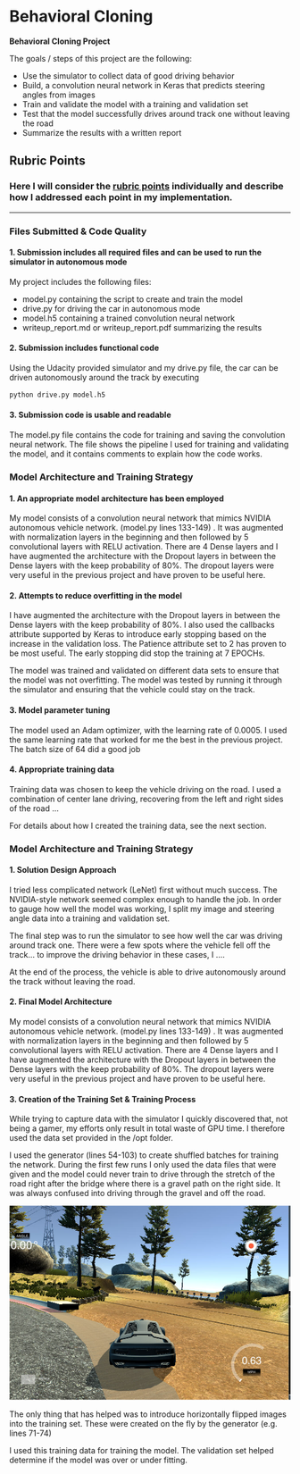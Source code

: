 # **Behavioral Cloning** 



**Behavioral Cloning Project**

The goals / steps of this project are the following:
* Use the simulator to collect data of good driving behavior
* Build, a convolution neural network in Keras that predicts steering angles from images
* Train and validate the model with a training and validation set
* Test that the model successfully drives around track one without leaving the road
* Summarize the results with a written report


## Rubric Points
### Here I will consider the [rubric points](https://review.udacity.com/#!/rubrics/432/view) individually and describe how I addressed each point in my implementation.  

---
### Files Submitted & Code Quality

#### 1. Submission includes all required files and can be used to run the simulator in autonomous mode

My project includes the following files:
* model.py containing the script to create and train the model
* drive.py for driving the car in autonomous mode
* model.h5 containing a trained convolution neural network 
* writeup_report.md or writeup_report.pdf summarizing the results

#### 2. Submission includes functional code
Using the Udacity provided simulator and my drive.py file, the car can be driven autonomously around the track by executing 
```sh
python drive.py model.h5
```

#### 3. Submission code is usable and readable

The model.py file contains the code for training and saving the convolution neural network. The file shows the pipeline I used for training and validating the model, and it contains comments to explain how the code works.

### Model Architecture and Training Strategy

#### 1. An appropriate model architecture has been employed

My model consists of a convolution neural network that mimics NVIDIA autonomous vehicle  network.  (model.py lines 133-149) .
It was augmented with normalization layers in the beginning and then followed by 5 convolutional layers with RELU activation.
There are 4 Dense layers and I have augmented the architecture with the Dropout layers in between the Dense layers with the  keep probability of 80%. The dropout layers
were very useful in the previous project and have proven to be useful here.


#### 2. Attempts to reduce overfitting in the model

I have augmented the architecture with the Dropout layers in between the Dense layers with the  keep probability of 80%. 
I also used the callbacks attribute supported by Keras to introduce early stopping based on the increase in the validation loss.
The Patience attribute set to 2 has proven to be most useful. The early stopping did stop the training at 7 EPOCHs.

The model was trained and validated on different data sets to ensure that the model was not overfitting. The model was tested by running it through the simulator and ensuring that the vehicle could stay on the track.

#### 3. Model parameter tuning

The model used an Adam optimizer, with the learning rate of 0.0005. I used the same learning rate that worked for me the best in the previous project.
The batch size of 64 did a good job


#### 4. Appropriate training data

Training data was chosen to keep the vehicle driving on the road. I used a combination of center lane driving, recovering from the left and right sides of the road ... 

For details about how I created the training data, see the next section. 

### Model Architecture and Training Strategy

#### 1. Solution Design Approach

I tried less complicated network (LeNet) first without much success. The NVIDIA-style network seemed complex enough to handle the job.
In order to gauge how well the model was working, I split my image and steering angle data into a training and validation set. 

The final step was to run the simulator to see how well the car was driving around track one. There were a few spots where the vehicle fell off the track... to improve the driving behavior in these cases, I ....

At the end of the process, the vehicle is able to drive autonomously around the track without leaving the road.

#### 2. Final Model Architecture

My model consists of a convolution neural network that mimics NVIDIA autonomous vehicle  network.  (model.py lines 133-149) .
It was augmented with normalization layers in the beginning and then followed by 5 convolutional layers with RELU activation.
There are 4 Dense layers and I have augmented the architecture with the Dropout layers in between the Dense layers with the  keep probability of 80%. The dropout layers
were very useful in the previous project and have proven to be useful here.


#### 3. Creation of the Training Set & Training Process

While trying to capture data with the simulator I quickly discovered that, not being a gamer, my efforts only result in total waste of GPU time. I therefore used the data set provided in the /opt folder.

I used the generator  (lines 54-103) to create shuffled batches for training the network.
During the first few runs I only used the data files that were given and the model could never train to drive through the stretch of the road right after the bridge where
there is a gravel path on the right side. It was always confused into driving through the gravel and off the road.

![alt text](./OffRoad.png "OffRoad")


The only thing that has helped was to introduce horizontally flipped images  into the training set. These were created on the fly by the generator (e.g. lines 71-74)

I used this training data for training the model. The validation set helped determine if the model was over or under fitting.
